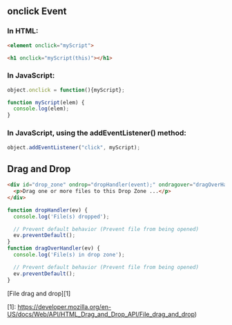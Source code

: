 ## onclick Event

### In HTML:
```html
<element onclick="myScript">

<h1 onclick="myScript(this)"></h1>
```

### In JavaScript:
```javascript
object.onclick = function(){myScript};
```
```JavaScript
function myScript(elem) {
  console.log(elem);
}

```

### In JavaScript, using the addEventListener() method:
```javascript
object.addEventListener("click", myScript);
```


## Drag and Drop
```HTML
<div id="drop_zone" ondrop="dropHandler(event);" ondragover="dragOverHandler(event);">
  <p>Drag one or more files to this Drop Zone ...</p>
</div>
```

```JavaScript
function dropHandler(ev) {
  console.log('File(s) dropped');

  // Prevent default behavior (Prevent file from being opened)
  ev.preventDefault();
}
function dragOverHandler(ev) {
  console.log('File(s) in drop zone');

  // Prevent default behavior (Prevent file from being opened)
  ev.preventDefault();
}

```
[File drag and drop][1]




[1]: https://developer.mozilla.org/en-US/docs/Web/API/HTML_Drag_and_Drop_API/File_drag_and_drop)
